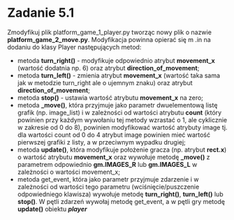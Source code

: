 # Zadanie 5.1
Zmodyfikuj plik platform_game_1_player.py tworząc nowy plik o
nazwie **platform_game_2_move.py**. Modyfikacja powinna opierać się m .in na dodaniu
do klasy Player następujących metod:
- metoda **turn_right()** - modyfikuje odpowiednio atrybut **movement_x** (wartość
dodatnia np. 6) oraz atrybut **direction_of_movement**;
- metoda **turn_left()** - zmienia atrybut **movement_x** (wartość taka sama jak w metodzie turn_right ale o ujemnym znaku) oraz atrybut **direction_of_movement**;
- metoda **stop()** - ustawia wartość atrybutu **movement_x** na zero;
- metoda **_move()**, która przyjmuje jako parametr dwuelementową listę grafik (np.
image_list) i w zależności od wartości atrybutu **count** (który powinien przy
każdym wywołaniu tej metody wzrastać o 1, ale cyklicznie w zakresie od 0 do 8),
powinien modyfikować wartość atrybuty image tj. dla wartości count od 0 do 4
atrybut image powinien mieć wartość pierwszej grafiki z listy, a w przeciwnym
wypadku drugiej;
- metoda **update()**, która modyfikuje położenie gracza (np. atrybut **rect.x**) o wartość atrybutu **movement_x** oraz wywołuje metodę **_move()** z parametrem odpowiednio **gm.IMAGES_R** lub **gm.IMAGES_L** w zależności o wartości movement_x;
- metoda get_event, która jako parametr przyjmuje zdarzenie i w zależności od
wartości tego parametru (wciśnięcie/puszczenie odpowiedniego klawisza) wywołuje metodę **turn_right()**, **turn_left()** lub **stop()**.
W pętli zdarzeń wywołaj metodę get_event, a w pętli gry metodę **update()** obiektu
***player***

